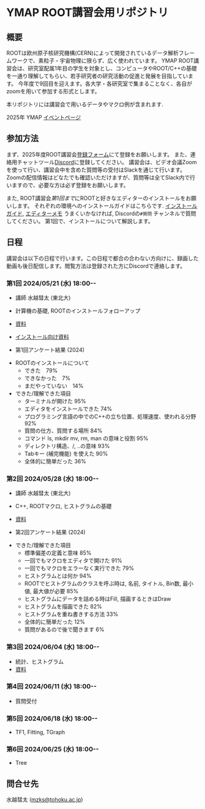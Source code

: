 # YMAP ROOT講習会用リポジトリ


## 概要

ROOTは欧州原子核研究機構(CERN)によって開発されているデータ解析フレームワークで、素粒子・宇宙物理に限らず、広く使われています。
YMAP ROOT講習会は、研究室配属1年目の学生を対象とし、コンピュータやROOT/C++の基礎を一通り理解してもらい、若手研究者の研究活動の促進と発展を目指しています。
今年度で9回目を迎えます。各大学・各研究室で集まることなく、各自がzoomを用いて参加する形式とします。

本リポジトリには講習会で用いるデータやマクロ例が含まれます.

2025年 YMAP [イベントページ](http://www.icrr.u-tokyo.ac.jp/YMAP/event/root2025/index.html)

## 参加方法

まず、2025年度ROOT講習会[登録フォーム](https://forms.gle/Zs4WNB3pK5KEcArV9)にて登録をお願いします。
また、連絡用チャットツール[Discord](https://discord.gg/pAzurwrBXw)に登録してください。
講習会は、ビデオ会議Zoomを使って行い、講習会中を含めた質問等の受付はSlackを通じて行います。
Zoomの配信情報はどなたでも確認いただけますが、質問等は全てSlack内で行いますので、必要な方は必ず登録をお願いします。

また, ROOT講習会*第1回まで*にROOTと好きなエディターのインストールをお願いします。
それぞれの環境へのインストールガイドはこちらです. [インストールガイド](./install), [エディターメモ](./install/editor.md)
うまくいかなければ, Discordの`#質問` チャンネルで質問してください。
第1回で、インストールについて解説します。

## 日程

講習会は以下の日程で行います。この日程で都合の合わない方向けに、録画した動画も後日配信します。閲覧方法は登録された方にDiscordで連絡します。

### 第1回 2024/05/21 (水) 18:00--
* 講師 水越彗太 (東北大)
* 計算機の基礎, ROOTのインストールフォローアップ
* [資料](./materials/root_lec_mzks_day1.pdf)
* [インストール向け資料](./materials/root_lec_mzks_install.pdf)

* 第1回アンケート結果 (2024)

- ROOTのインストールについて
    - できた　79%
    - できなかった　7%
    - まだやっていない　14%
- できた/理解できた項目
    - ターミナルが開けた 95%
    - エディタをインストールできた 74%
    - プログラミング言語の中でのC++の立ち位置、処理速度、使われる分野 92%
    - 質問の仕方、質問する場所 84%
    - コマンド ls, mkdir mv, rm, man の意味と役割 95%
    - ディレクトリ構造、/, ..の意味 93%
    - Tabキー (補完機能) を使えた 90%
    - 全体的に簡単だった 36%

### 第2回 2024/05/28 (水) 18:00--
 * 講師 水越彗太 (東北大)
 * C++, ROOTマクロ, ヒストグラムの基礎
 * [資料](./materials/root_lec_mzks_day2.pdf)

* 第2回アンケート結果 (2024)
- できた/理解できた項目
    - 標準偏差の定義と意味 85%
    - 一回でもマクロをエディタで開けた 91%
    - 一回でもマクロをエラーなく実行できた 79%
    - ヒストグラムとは何か 94%
    - ROOTでヒストグラムのクラスを呼ぶ時は, 名前, タイトル, Bin数, 最小値, 最大値が必要 85%
    - ヒストグラムにデータを詰める時はFill, 描画するときはDraw
    - ヒストグラムを描画できた 82%
    - ヒストグラムを重ね書きする方法 33%
    - 全体的に簡単だった 12%
    - 質問があるので後で聞きます 6%


### 第3回 2024/06/04 (水) 18:00--
 * 統計、ヒストグラム
 * [資料](./materials/root_lec_mzks_day3.pdf)

### 第4回 2024/06/11 (水) 18:00--
 * 質問受付

### 第5回 2024/06/18 (水) 18:00--
 * TF1, Fitting, TGraph

### 第6回 2024/06/25 (水) 18:00--
 * Tree


## 問合せ先
水越彗太 (mzks@tohoku.ac.jp)

